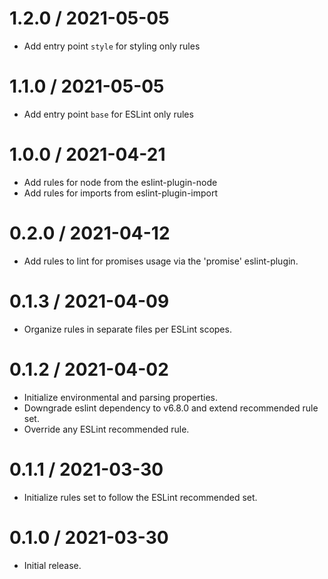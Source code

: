 1.2.0 / 2021-05-05
==================
  * Add entry point `style` for styling only rules

1.1.0 / 2021-05-05
==================
  * Add entry point `base` for ESLint only rules

1.0.0 / 2021-04-21
==================
  * Add rules for node from the eslint-plugin-node
  * Add rules for imports from eslint-plugin-import


0.2.0 / 2021-04-12
==================
  * Add rules to lint for promises usage via the 'promise' eslint-plugin.

0.1.3 / 2021-04-09
==================
  * Organize rules in separate files per ESLint scopes.

0.1.2 / 2021-04-02
==================
  * Initialize environmental and parsing properties.
  * Downgrade eslint dependency to v6.8.0 and extend recommended rule set.
  * Override any ESLint recommended rule.

0.1.1 / 2021-03-30
==================
  * Initialize rules set to follow the ESLint recommended set.

0.1.0 / 2021-03-30
==================
  * Initial release.